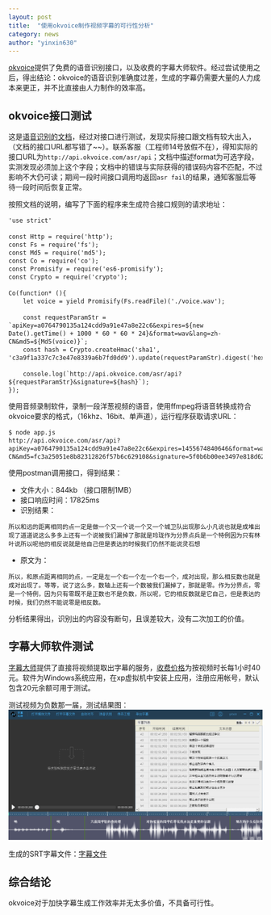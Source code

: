 ```yaml
---
layout: post  
title:  "使用okvoice制作视频字幕的可行性分析"  
category: news  
author: "yinxin630"
---
```


[okvoice][1]提供了免费的语音识别接口，以及收费的字幕大师软件。经过尝试使用之后，得出结论：okvoice的语音识别准确度过差，生成的字幕仍需要大量的人力成本来更正，并不比直接由人力制作的效率高。

## okvoice接口测试

这是[语音识别的文档][2]，经过对接口进行测试，发现实际接口跟文档有较大出入，（文档的接口URL都写错了~~）。联系客服（工程师14号放假不在），得知实际的接口URL为`http://api.okvoice.com/asr/api`；文档中描述format为可选字段，实测发现必须加上这个字段；文档中的错误与实际获得的错误码内容不匹配，不过影响不大仍可读；期间一段时间接口调用均返回`asr fail`的结果，通知客服后等待一段时间后恢复正常。

按照文档的说明，编写了下面的程序来生成符合接口规则的请求地址：

```
'use strict'

const Http = require('http');
const Fs = require('fs');
const Md5 = require('md5');
const Co = require('co');
const Promisify = require('es6-promisify');
const Crypto = require('crypto');

Co(function* (){
    let voice = yield Promisify(Fs.readFile)('./voice.wav');
    
    const requestParamStr = `apiKey=a0764790135a124cdd9a91e47a8e22c6&expires=${new Date().getTime() + 1000 * 60 * 60 * 24}&format=wav&lang=zh-CN&md5=${Md5(voice)}`;
    const hash = Crypto.createHmac('sha1', 'c3a9f1a337c7c3e47e8339a6b7fd0dd9').update(requestParamStr).digest('hex');
    
    console.log(`http://api.okvoice.com/asr/api?${requestParamStr}&signature=${hash}`);
});
```

使用音频录制软件，录制一段洋葱视频的语音，使用ffmpeg将语音转换成符合okvoice要求的格式，（16khz、16bit、单声道），运行程序获取请求URL：

```
$ node app.js
http://api.okvoice.com/asr/api?apiKey=a0764790135a124cdd9a91e47a8e22c6&expires=1455674840646&format=wav&lang=zh-CN&md5=fc3a25051e8b82312826f57b6c629108&signature=5f0b6b00ee3497e818d62bef2e0fb239fca21fb2
```

使用postman调用接口，得到结果：

* 文件大小：844kb （接口限制1MB）
* 接口响应时间：17825ms
* 识别结果：

```
所以和远的距离相同的点一定是做一个又一个说一个又一个城卫队出现那么小凡说也就是成堆出现了道道说这么多多上还有一个说被我们漏掉了那就是玲珑作为分界点兵是一个特例因为只有林叶说所以呢他的相反说就是他自己但是表达的时候我们仍然不能说灵石想
```
* 原文为：

```
所以，和原点距离相同的点，一定是左一个右一个左一个右一个，成对出现，那么相反数也就是成对出现了。等等，说了这么多，数轴上还有一个数被我们漏掉了，那就是零。作为分界点，零是一个特例，因为只有零既不是正数也不是负数，所以呢，它的相反数就是它自己，但是表达的时候，我们仍然不能说零是相反数。
```

分析结果得出，识别出的内容没有断句，且误差较大，没有二次加工的价值。

## 字幕大师软件测试

[字幕大师][3]提供了直接将视频提取出字幕的服务，[收费价格][4]为按视频时长每1小时40元。软件为Windows系统应用，在xp虚拟机中安装上应用，注册应用帐号，默认包含20元余额可用于测试。

测试视频为负数那一届，测试结果图：
![](/assets/resource/try-okvoice/okvoice.png)

生成的SRT字幕文件：[字幕文件](/assets/resource/try-okvoice/example.srt)

## 综合结论

okvoice对于加快字幕生成工作效率并无太多价值，不具备可行性。


  [1]: http://www.okvoice.com/
  [2]: http://dev.okvoice.com/asr.php
  [3]: http://oksrt.okvoice.com/
  [4]: http://oksrt.okvoice.com/price_list.html